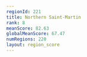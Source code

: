 ```yaml
---
regionId: 221
title: Northern Saint-Martin
rank: 8
meanScore: 82.63
globalMeanScore: 67.47
numRegions: 220
layout: region_score
---
```

